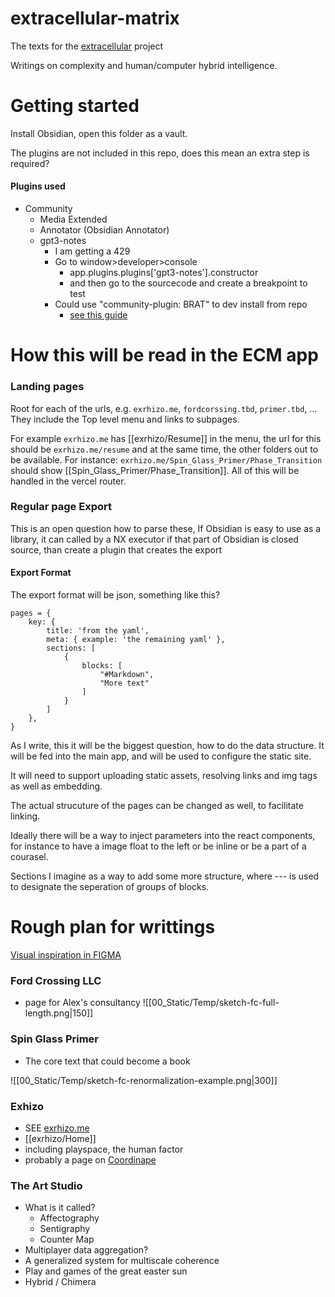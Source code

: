 # extracellular-matrix

The texts for the [extracellular](https://github.com/exrhizo/extracellular) project

Writings on complexity and human/computer hybrid intelligence.


# Getting started
Install Obsidian, open this folder as a vault.

The plugins are not included in this repo, does this mean an extra step is required?
#### Plugins used
 - Community
	 - Media Extended
	 - Annotator (Obsidian Annotator)
	 - gpt3-notes
		 - I am getting a 429
		 - Go to window>developer>console
			 - app.plugins.plugins['gpt3-notes'].constructor
			 - and then go to the sourcecode and create a breakpoint to test
		- Could use "community-plugin: BRAT" to dev install from repo
			- [see this guide](https://medium.com/@ricraftis/how-to-integrate-chatgpt-into-obsidian-b474a01439e8)


# How this will be read in the ECM app

### Landing pages
Root for each of the urls, e.g. `exrhizo.me`, `fordcorssing.tbd`, `primer.tbd`, ...
They include the Top level menu and links to subpages.

For example `exrhizo.me` has [[exrhizo/Resume]] in the menu, the url for this should be `exrhizo.me/resume` and at the same time, the other folders out to be available. For instance: `exrhizo.me/Spin_Glass_Primer/Phase_Transition` should show [[Spin_Glass_Primer/Phase_Transition]]. All of this will be handled in the vercel router.

### Regular page Export

This is an open question how to parse these,
If Obsidian is easy to use as a library, it can called by a NX executor
if that part of Obsidian is closed source, than create a plugin that creates the export

#### Export Format

The export format will be json, something like this?
```
pages = {
	key: {
		title: 'from the yaml',
		meta: { example: 'the remaining yaml' },
		sections: [
			{
				blocks: [
					"#Markdown",
					"More text"
				]
			}
		]
	},
}
```

As I write, this it will be the biggest question, how to do the data structure. It will be fed into the main app, and will be used to configure the static site.

It will need to support uploading static assets, resolving links and img tags as well as embedding.

The actual strucuture of the pages can be changed as well, to facilitate linking.

Ideally there will be a way to inject parameters into the react components, for instance to have a image float to the left or be inline or be a part of a courasel.

Sections I imagine as a way to add some more structure, where --- is used to designate the seperation of groups of blocks.




# Rough plan for writtings

[Visual inspiration in FIGMA](https://www.figma.com/file/3X8uVvz65oVgjSLKgWZgdd/Share-able?node-id=402%3A2&t=Tv2M8kOj2gsi5QPk-1)

### Ford Crossing LLC
- page for Alex's consultancy
![[00_Static/Temp/sketch-fc-full-length.png|150]]

### Spin Glass Primer
- The core text that could become a book

![[00_Static/Temp/sketch-fc-renormalization-example.png|300]]

### Exhizo
- SEE [exrhizo.me](https://exrhizo.me/)
- [[exrhizo/Home]]
- including playspace, the human factor
- probably a page on [Coordinape](https://docs.google.com/document/d/1v3K4_Q8LWVUxFfwujDv7b8dBTcRoIucnGTVh-_zRS0o/edit)

### The Art Studio
- What is it called?
	- Affectography
	- Sentigraphy
	- Counter Map
- Multiplayer data aggregation?
- A generalized system for multiscale coherence
- Play and games of the great easter sun
- Hybrid / Chimera